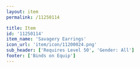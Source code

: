 ```yaml
---
layout: item
permalink: /11250114

title: Item
id: '11250114'
item_name: 'Savagery Earrings'
icon_url: 'item/icon/11200024.png'
sub_header: ['Requires Level 50', 'Gender: All']
footer: ['Binds on Equip']
---
```

